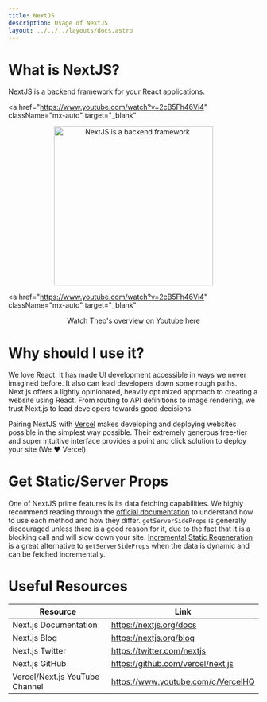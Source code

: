 ```yaml
---
title: NextJS
description: Usage of NextJS
layout: ../../../layouts/docs.astro
---
```


# What is NextJS?

NextJS is a backend framework for your React applications.

<a
href="https://www.youtube.com/watch?v=2cB5Fh46Vi4"
className="mx-auto"
target="\_blank"

>

  <p align="center">
    <img
      src="/images/nextjs_thumbnail.jpg"
      alt="NextJS is a backend framework"
      width="320"
    />
  </p>
</a>

<a
href="https://www.youtube.com/watch?v=2cB5Fh46Vi4"
className="mx-auto"
target="\_blank"

>

  <p align="center">Watch Theo's overview on Youtube here</p>
</a>

# Why should I use it?

We love React. It has made UI development accessible in ways we never imagined before. It also can lead developers down some rough paths. Next.js offers a lightly opinionated, heavily optimized approach to creating a website using React. From routing to API definitions to image rendering, we trust Next.js to lead developers towards good decisions.

Pairing NextJS with [Vercel](https://vercel.com/) makes developing and deploying websites possible in the simplest way possible. Their extremely generous free-tier and super intuitive interface provides a point and click solution to deploy your site (We ❤️ Vercel)

# Get Static/Server Props

One of NextJS prime features is its data fetching capabilities. We highly recommend reading through the [official documentation](https://nextjs.org/docs/basic-features/data-fetching) to understand how to use each method and how they differ. `getServerSideProps` is generally discouraged unless there is a good reason for it, due to the fact that it is a blocking call and will slow down your site. [Incremental Static Regeneration](https://nextjs.org/docs/basic-features/incremental-static-regeneration) is a great alternative to `getServerSideProps` when the data is dynamic and can be fetched incrementally.

# Useful Resources

| Resource                       | Link                               |
| ------------------------------ | ---------------------------------- |
| Next.js Documentation          | https://nextjs.org/docs            |
| Next.js Blog                   | https://nextjs.org/blog            |
| Next.js Twitter                | https://twitter.com/nextjs         |
| Next.js GitHub                 | https://github.com/vercel/next.js  |
| Vercel/Next.js YouTube Channel | https://www.youtube.com/c/VercelHQ |
